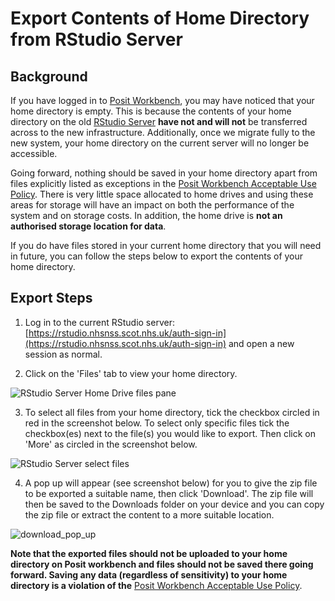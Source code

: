 # Export Contents of Home Directory from RStudio Server

## Background

If you have logged in to [Posit Workbench](https://pwb.publichealthscotland.org/), you may have noticed that your home directory is empty. This is because the contents of your home directory on the old [RStudio Server](https://rstudio.nhsnss.scot.nhs.uk/auth-sign-in) **have not and will not** be transferred across to the new infrastructure. Additionally, once we migrate fully to the new system, your home directory on the current server will no longer be accessible.

Going forward, nothing should be saved in your home directory apart from files explicitly listed as exceptions in the [Posit Workbench Acceptable Use Policy](Posit%20Workbench%20Acceptable%20Use%20Policy.md). There is very little space allocated to home drives and using these areas for storage will have an impact on both the performance of the system and on storage costs. In addition, the home drive is **not an authorised storage location for data**.

If you do have files stored in your current home directory that you will need in future, you can follow the steps below to export the contents of your home directory. 

## Export Steps

1. Log in to the current RStudio server: [https://rstudio.nhsnss.scot.nhs.uk/auth-sign-in](https://rstudio.nhsnss.scot.nhs.uk/auth-sign-in) and open a new session as normal.

2. Click on the 'Files' tab to view your home directory.

![RStudio Server Home Drive files pane](https://user-images.githubusercontent.com/36995878/214892087-b3d9822b-9c4f-47f7-bfa8-e5fc97d5a638.png)

3. To select all files from your home directory, tick the checkbox circled in red in the screenshot below. To select only specific files tick the checkbox(es) next to the file(s) you would like to export. Then click on 'More' as circled in the screenshot below.

![RStudio Server select files](https://user-images.githubusercontent.com/36995878/214898083-9dbc1b2c-c47c-489b-94dc-d4467cc2196a.png)

4. A pop up will appear (see screenshot below) for you to give the zip file to be exported a suitable name, then click 'Download'. The zip file will then be saved to the Downloads folder on your device and you can copy the zip file or extract the content to a more suitable location.

![download_pop_up](https://user-images.githubusercontent.com/36995878/214899786-f2b55fb3-5c66-455d-a1e7-78746f9b4a80.png)

**Note that the exported files should not be uploaded to your home directory on Posit workbench and files should not be saved there going forward. Saving any data (regardless of sensitivity) to your home directory is a violation of the** [Posit Workbench Acceptable Use Policy](Posit%20Workbench%20Acceptable%20Use%20Policy.md).
